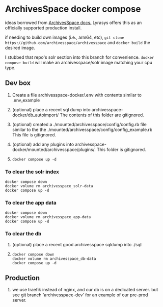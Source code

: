 # ArchivesSpace docker compose

ideas borrowed from [ArchivesSpace docs.](https://docs.archivesspace.org/administration/docker/)  Lyrasys offers this as an officially supported production install.

if needing to build own images (i.e., arm64, etc), `git clone https://github.com/archivesspace/archivesspace`  and `docker build` the desired image.

I stubbed that repo's solr section into this branch for convenience.  `docker compose build` will make an archivesspace/solr image matching your cpu type.

## Dev box
1) Create a file archivesspace-docker/.env with contents similar to .env_example

1) (optional) place a recent sql dump into archivesspace-docker/db_autoimport/  The contents of this folder are gitignored.
1) (optional) created a ./mounted/archivesspace/config/config.rb file similar to the the ./mounted/archivesspace/config/config_example.rb  This file is gitignored.
1) (optional) add any plugins into archivesspace-docker/mounted/archivesspace/plugins/.  This folder is gitignored.
1) `docker compose up -d`

### To clear the solr index
```
docker compose down
docker volume rm archivesspace_solr-data
docker compose up -d
```

### To clear the app data
```
docker compose down
docker volume rm archivesspace_app-data
docker compose up -d
```

### To clear the db
1) (optional) place a recent good archivesspace sqldump into ./sql

2)  ```
    docker compose down
    docker volume rm archivesspace_db-data
    docker compose up -d
    ```

## Production
1) we use traefik instead of nginx, and our db is on a dedicated server.  but see git branch 'archivesspace-dev' for an example of our pre-prod server.
